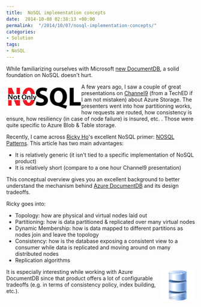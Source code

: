 ```yaml
---
title:  NoSQL implementation concepts
date:  2014-10-08 02:38:13 +00:00
permalink:  "/2014/10/07/nosql-implementation-concepts/"
categories:
- Solution
tags:
- NoSQL
---
```

<p>While familiarizing ourselves with Microsoft <a href="http://vincentlauzon.wordpress.com/2014/09/18/digest-documentdb-resource-model-and-concepts/">new DocumentDB</a>, a solid foundation on NoSQL doesn't hurt.
</p><p><img align="left" src="assets/2014/10/nosql-implementation-concepts/100814_0257_nosqlimplem1.png" alt="" />A few years ago, I saw a couple of great presentations on <a href="http://channel9.msdn.com/">Channel9</a> (from a TechED if I am not mistaken) about Azure Storage.  The presenters went into how partitioning works, how requests are routed, how consistency is ensure, how resiliency (in case of node failure) is insured, etc.  .  Those were quite specific to Azure Blob &amp; Table storage.
</p><p>Recently, I came across <a href="http://cloud.dzone.com/users/riho">Ricky Ho</a>'s excellent NoSQL primer:  <a href="http://cloud.dzone.com/news/nosql-patterns">NOSQL Patterns</a>.  This article has two main advantages:
</p><ul><li>It is relatively generic (it isn't tied to a specific implementation of NoSQL product)
</li><li>It is relatively short (compare to a one hour Channel9 presentation)
</li></ul><p>This conceptual overview gives you an excellent background to better understand the mechanism behind <a href="http://vincentlauzon.wordpress.com/2014/09/08/azure-documentdb-first-use-cases/">Azure DocumentDB</a> and its design tradeoffs.
</p><p>Ricky goes into:
</p><ul><li>Topology:  how are physical and virtual nodes laid out
</li><li>Partitioning:  how is data partitioned &amp; replicated over many virtual nodes
</li><li>Dynamic Membership:  how is data mapped to different partitions as nodes join and leave the topology
</li><li>Consistency:  how is the database exposing a consistent view to a consumer while data is replicated and moving around on many distributed nodes
</li><li>Replication algorithms
</li></ul><p><img align="right" src="assets/2014/10/nosql-implementation-concepts/100814_0257_nosqlimplem2.png" alt="" /> It is especially interesting while working with Azure DocumentDB since that product offers a lot of configurable tradeoffs (e.g. in terms of consistency policy, index building, etc.).</p>
